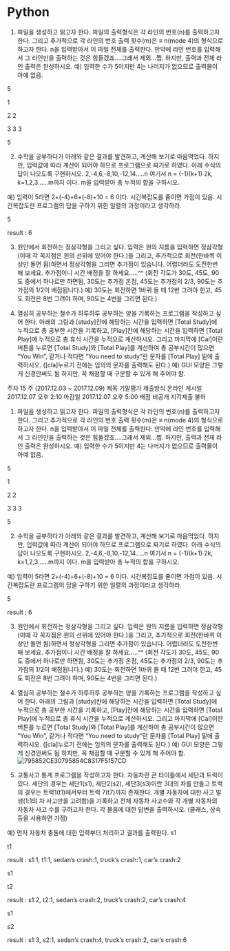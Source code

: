 # Python

1) 파일을 생성하고 읽고자 한다. 파일의 출력형식은 각 라인의 번호(n)를 출력하고자 한다. 그리고 추가적으로 각 라인의 번호 출력 횟수(m)은 ≡ n(mode 4)의 형식으로 하고자 한다. n을 입력받아서 이 파일 전체를 출력한다. 만약에 라인 번호를 입력해서 그 라인만을 출력하는 것은 힘들겠죠....그래서 제외...쩝. 하지만, 출력과 전체 라인 출력은 완성하시오.
예) 입력한 수가 5이지만 4는 나머지가 없으므로 출력물이 아예 없음.

5

1

2 2

3 3 3

5

 

 

2) 수학을 공부하다가 아래와 같은 결과를 발견하고, 계산해 보기로 마음먹었다. 하지만, 입력값에 따라 계산이 되어야 하므로 프로그램으로 짜기로 하였다. 아래 수식의 답이 나오도록 구현하시오. 2,-4,6,-8,10,-12,14.....n 여기서 n = (-1)(k+1)∙2k, k=1,2,3......m까지 이다. m을 입력받아 총 누적의 합을 구하시오.

예) 입력이 5라면 2+(-4)+6+(-8)+10 = 6 이다. 시간복잡도를 줄이면 가점이 있음. 시간복잡도란 프로그램의 답을 구하기 위한 일렬의 과정이라고 생각하라.

5

result : 6

 

 

3) 원안에서 회전하는 정삼각형을 그리고 싶다. 입력은 원의 지름을 입력하면 정삼각형(이때 각 꼭지점은 윈의 선위에 있어야 한다.)을 그리고, 추가적으로 회전(한바퀴 이상만 돌면 됨)하면서 정삼각형을 그리면 추가점이 있습니다. 어렵더라도 도전한번 해 보세요. 추가점이니 시간 배정을 잘 하세요.....^^ (회전 각도가 30도, 45도, 90도 중에서 하나로만 하면됨, 30도는 추가점 온점, 45도는 추가점의 2/3, 90도는 추가점의 1/2이 배점됩니다.)
예) 30도는 회전하면 1바퀴 돌 때 12번 그려야 한고, 45도 회전은 8번 그려야 하며, 90도는 4번을 그리면 된다.) 

 

 

4) 열심히 공부하는 철수가 하루하루 공부하는 양을 기록하는 프로그램을 작성하고 싶어 한다. 아래의 그림과 [study]칸에 해당하는 시간을 입력하면 [Total Study]에 누적으로 총 공부한 시간을 기록하고, [Play]칸에 해당하는 시간을 입력하면 [Total Play]에 누적으로 총 휴식 시간을 누적으로 계산하시오. 그리고 마지막에 [Cal]이란 버튼를 누르면 [Total Study]와 [Total Play]를 계산하여 총 공부시간이 많으면 “You Win”, 같거나 적다면 “You need to study”란 문자를 [Total Play] 밑에 출력하시오. ([cla]누르기 전에는 임의의 문자를 출력해도 된다.)
예) GUI 모양은 그렇게 신경안써도 됨 하지만, 꼭 채점할 때 구분할 수 있게 해 주어야 함. 







주차	15 주 (2017.12.03 ~ 2017.12.09)
제목	기말평가
제출방식	온라인
게시일	2017.12.07 오후 2:10
마감일	2017.12.07 오후 5:00
배점	비공개
지각제출	불허
1) 파일을 생성하고 읽고자 한다. 파일의 출력형식은 각 라인의 번호(n)를 출력하고자 한다. 그리고 추가적으로 각 라인의 번호 출력 횟수(m)은 ≡ n(mode 4)의 형식으로 하고자 한다. n을 입력받아서 이 파일 전체를 출력한다. 만약에 라인 번호를 입력해서 그 라인만을 출력하는 것은 힘들겠죠....그래서 제외...쩝. 하지만, 출력과 전체 라인 출력은 완성하시오.
예) 입력한 수가 5이지만 4는 나머지가 없으므로 출력물이 아예 없음.

5

1

2 2

3 3 3

5

 

 

2) 수학을 공부하다가 아래와 같은 결과를 발견하고, 계산해 보기로 마음먹었다. 하지만, 입력값에 따라 계산이 되어야 하므로 프로그램으로 짜기로 하였다. 아래 수식의 답이 나오도록 구현하시오. 2,-4,6,-8,10,-12,14.....n 여기서 n = (-1)(k+1)∙2k, k=1,2,3......m까지 이다. m을 입력받아 총 누적의 합을 구하시오.

예) 입력이 5라면 2+(-4)+6+(-8)+10 = 6 이다. 시간복잡도를 줄이면 가점이 있음. 시간복잡도란 프로그램의 답을 구하기 위한 일렬의 과정이라고 생각하라.

5

result : 6

 

 

3) 원안에서 회전하는 정삼각형을 그리고 싶다. 입력은 원의 지름을 입력하면 정삼각형(이때 각 꼭지점은 윈의 선위에 있어야 한다.)을 그리고, 추가적으로 회전(한바퀴 이상만 돌면 됨)하면서 정삼각형을 그리면 추가점이 있습니다. 어렵더라도 도전한번 해 보세요. 추가점이니 시간 배정을 잘 하세요.....^^ (회전 각도가 30도, 45도, 90도 중에서 하나로만 하면됨, 30도는 추가점 온점, 45도는 추가점의 2/3, 90도는 추가점의 1/2이 배점됩니다.)
예) 30도는 회전하면 1바퀴 돌 때 12번 그려야 한고, 45도 회전은 8번 그려야 하며, 90도는 4번을 그리면 된다.) 

 

 

4) 열심히 공부하는 철수가 하루하루 공부하는 양을 기록하는 프로그램을 작성하고 싶어 한다. 아래의 그림과 [study]칸에 해당하는 시간을 입력하면 [Total Study]에 누적으로 총 공부한 시간을 기록하고, [Play]칸에 해당하는 시간을 입력하면 [Total Play]에 누적으로 총 휴식 시간을 누적으로 계산하시오. 그리고 마지막에 [Cal]이란 버튼를 누르면 [Total Study]와 [Total Play]를 계산하여 총 공부시간이 많으면 “You Win”, 같거나 적다면 “You need to study”란 문자를 [Total Play] 밑에 출력하시오. ([cla]누르기 전에는 임의의 문자를 출력해도 된다.)
예) GUI 모양은 그렇게 신경안써도 됨 하지만, 꼭 채점할 때 구분할 수 있게 해 주어야 함. 
![795852CE30795854C8317F5157CD](https://user-images.githubusercontent.com/45475182/69910040-f7274180-1447-11ea-86aa-3fb03cb5487e.png)


 

5) 교통사고 통계 프로그램을 작성하고자 한다. 자동차란 큰 타이틀에서 세단과 트럭이 있다. 세단의 경우는 세단1(s1), 세단2(s2), 세단3(s3)이란 3대의 차를 만들고 트럭의 경우는 트럭1(t1)에서부터 트럭 7(t7)까지 존재한다. 개별 자동차에 대한 사고 발생(1:1의 차 사고만을 고려함)을 기록하고 전체 자동차 사고수와 각 개별 자동차의 자동차 사고 수를 구하고자 한다. 각 물음에 대한 답변을 출력하시오. (클래스, 상속등을 사용하면 가점)

예) 먼저 자동차 충돌에 대한 입력부터 처리하고 결과를 출력한다.
s1 

t1

result : s1:1, t1:1, sedan’s crash:1, truck’s crash:1, car’s crash:2

s1

t2

result : s1:2, t2:1, sedan’s crash:2, truck’s crash:2, car’s crash:4

s1

s2

result : s1:3, s2:1, sedan’s crash:4, truck’s crash:2, car’s crash:6

